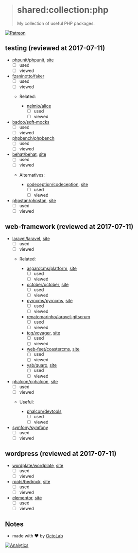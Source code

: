 > # shared:collection:php
>
> My collection of useful PHP packages.

[![Patreon](https://img.shields.io/badge/patreon-donate-orange.svg)](https://www.patreon.com/octolab)

## testing (reviewed at 2017-07-11)

- [phpunit/phpunit](https://github.com/sebastianbergmann/phpunit), [site](https://phpunit.de)
  - [ ] used
  - [ ] viewed

- [fzaninotto/faker](https://github.com/fzaninotto/Faker)
  - [ ] used
  - [ ] viewed

  - Related:

    - [nelmio/alice](https://github.com/nelmio/alice)
      - [ ] used
      - [ ] viewed

- [badoo/soft-mocks](https://github.com/badoo/soft-mocks)
  - [ ] used
  - [ ] viewed

- [phpbench/phpbench](https://github.com/phpbench/phpbench)
  - [ ] used
  - [ ] viewed

- [behat/behat](https://github.com/Behat/Behat), [site](http://behat.org)
  - [ ] used
  - [ ] viewed

  - Alternatives:

    - [codeception/codeception](https://github.com/Codeception/Codeception), [site](http://codeception.com)
      - [ ] used
      - [ ] viewed

- [phpstan/phpstan](https://github.com/phpstan/phpstan), [site](https://phpstan.org)
  - [ ] used
  - [ ] viewed

## web-framework (reviewed at 2017-07-11)

- [laravel/laravel](https://github.com/laravel/laravel), [site](https://laravel.com)
  - [ ] used
  - [ ] viewed

  - Related:

    - [asgardcms/platform](https://github.com/AsgardCms/Platform), [site](https://asgardcms.com)
      - [ ] used
      - [ ] viewed
    - [october/october](https://github.com/octobercms/october), [site](http://octobercms.com)
      - [ ] used
      - [ ] viewed
    - [pyrocms/pyrocms](https://github.com/pyrocms/pyrocms), [site](https://pyrocms.com)
      - [ ] used
      - [ ] viewed
    - [renatomarinho/laravel-gitscrum](https://github.com/renatomarinho/laravel-gitscrum)
      - [ ] used
      - [ ] viewed
    - [tcg/voyager](https://github.com/the-control-group/voyager), [site](https://laravelvoyager.com)
      - [ ] used
      - [ ] viewed
    - [web-feet/coastercms](https://github.com/web-feet/coastercms), [site](https://www.coastercms.org)
      - [ ] used
      - [ ] viewed
    - [yab/quarx](https://github.com/YABhq/Quarx), [site](https://quarxcms.com)
      - [ ] used
      - [ ] viewed

- [phalcon/cphalcon](https://github.com/phalcon/cphalcon), [site](https://phalconphp.com/en/)
  - [ ] used
  - [ ] viewed

  - Useful:

    - [phalcon/devtools](https://github.com/phalcon/phalcon-devtools)
      - [ ] used
      - [ ] viewed

- [symfony/symfony](https://github.com/symfony/symfony)
  - [ ] used
  - [ ] viewed

## wordpress (reviewed at 2017-07-11)

- [wordplate/wordplate](https://github.com/wordplate/wordplate), [site](https://wordplate.github.io)
  - [ ] used
  - [ ] viewed

- [roots/bedrock](https://github.com/roots/bedrock), [site](https://roots.io/bedrock/)
  - [ ] used
  - [ ] viewed

- [elementor](https://github.com/pojome/elementor), [site](https://elementor.com)
  - [ ] used
  - [ ] viewed

## Notes

- made with ❤️ by [OctoLab](https://www.octolab.org/)

[![Analytics](https://ga-beacon.appspot.com/UA-109817251-4/shared/collection:php)](https://github.com/igrigorik/ga-beacon)
